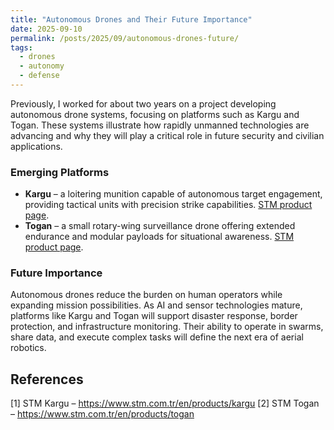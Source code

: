 ```yaml
---
title: "Autonomous Drones and Their Future Importance"
date: 2025-09-10
permalink: /posts/2025/09/autonomous-drones-future/
tags:
  - drones
  - autonomy
  - defense
---
```


Previously, I worked for about two years on a project developing autonomous drone systems, focusing on platforms such as Kargu and Togan. These systems illustrate how rapidly unmanned technologies are advancing and why they will play a critical role in future security and civilian applications.

### Emerging Platforms

- **Kargu** – a loitering munition capable of autonomous target engagement, providing tactical units with precision strike capabilities. [STM product page](https://www.stm.com.tr/en/products/kargu).
- **Togan** – a small rotary-wing surveillance drone offering extended endurance and modular payloads for situational awareness. [STM product page](https://www.stm.com.tr/en/products/togan).

### Future Importance

Autonomous drones reduce the burden on human operators while expanding mission possibilities. As AI and sensor technologies mature, platforms like Kargu and Togan will support disaster response, border protection, and infrastructure monitoring. Their ability to operate in swarms, share data, and execute complex tasks will define the next era of aerial robotics.

## References

[1] STM Kargu – https://www.stm.com.tr/en/products/kargu
[2] STM Togan – https://www.stm.com.tr/en/products/togan

